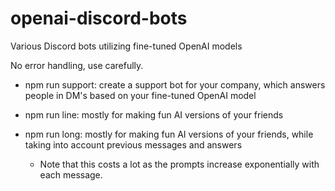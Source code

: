 # openai-discord-bots
 Various Discord bots utilizing fine-tuned OpenAI models

No error handling, use carefully.

- npm run support: create a support bot for your company, which answers people in DM's based on your fine-tuned OpenAI model

- npm run line: mostly for making fun AI versions of your friends

- npm run long: mostly for making fun AI versions of your friends, while taking into account previous messages and answers
  * Note that this costs a lot as the prompts increase exponentially with each message.

